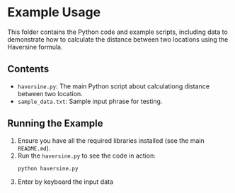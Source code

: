 # Example Usage

This folder contains the Python code and example scripts, including data to demonstrate how to calculate the distance between two locations using the Haversine formula.

## Contents

- `haversine.py`: The main Python script about calculationg distance between two location.
- `sample_data.txt`: Sample input phrase for testing.

## Running the Example

1. Ensure you have all the required libraries installed (see the main `README.md`).
2. Run the `haversine.py` to see the code in action:
   ```bash
   python haversine.py
   ```
3. Enter by keyboard the input data


